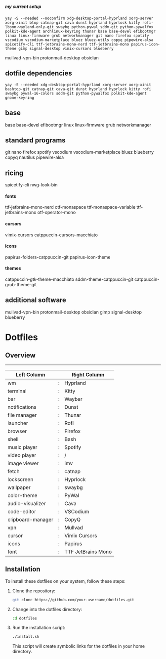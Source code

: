 ##### my current setup
```
yay -S --needed --noconfirm xdg-desktop-portal-hyprland xorg-server xorg-xinit btop catnap-git cava dunst hyprland hyprlock kitty rofi-lbonn-wayland-only-git swaybg python-pywal sddm-git python-pywalfox polkit-kde-agent archlinux-keyring thunar base base-devel efibootmgr linux linux-firmware grub networkmanager git nano firefox spotify vscodium vscodium-marketplace bluez bluez-utils copyq pipewire-alsa spicetify-cli ttf-jetbrains-mono-nerd ttf-jetbrains-mono papirus-icon-theme gimp signal-desktop vimix-cursors blueberry
```
mullvad-vpn-bin protonmail-desktop obsidian

## dotfile dependencies
```
yay -S --needed xdg-desktop-portal-hyprland xorg-server xorg-xinit bashtop-git catnap-git cava-git dunst hyprland hyprlock kitty rofi swaybg pywal-16-colors sddm-git python-pywalfox polkit-kde-agent gnome-keyring
```

## base
base
base-devel
efibootmgr
linux
linux-firmware
grub
networkmanager

## standard programs
git
nano
firefox
spotify
vscodium
vscodium-marketplace
bluez
blueberry
copyq
nautilus
pipewire-alsa

## ricing
spicetify-cli
nwg-look-bin

#### fonts
ttf-jetbrains-mono-nerd 
otf-monaspace
ttf-monaspace-variable
ttf-jetbrains-mono
otf-operator-mono

#### cursors
vimix-cursors
catppuccin-cursors-macchiato 

#### icons
papirus-folders-catppuccin-git 
papirus-icon-theme

#### themes
catppuccin-gtk-theme-macchiato 
sddm-theme-catppuccin-git 
catppuccin-grub-theme-git

## additional software
mullvad-vpn-bin
protonmail-desktop
obsidian
gimp
signal-desktop
blueberry


# Dotfiles

## Overview
--------------------------------------------
|Left Column        | | Right Column        |
|-------------------|-|---------------------|
| wm                |:| Hyprland            |
| terminal          |:| Kitty               |
| bar               |:| Waybar              |
| notifications     |:| Dunst               |
| file manager      |:| Thunar              |
| launcher          |:| Rofi                |
| browser           |:| Firefox             |
| shell             |:| Bash                |
| music player      |:| Spotify             |
| video player      |:| /                   |
| image viewer      |:| imv                 |
| fetch             |:| catnap              |
| lockscreen        |:| Hyprlock            |
| wallpaper         |:| swaybg              |
| color-theme       |:| PyWal               |
| audio-visualizer  |:| Cava                |
| code-editor       |:| VSCodium            |
| clipboard-manager |:| CopyQ               |
| vpn               |:| Mullvad             |
| cursor            |:| Vimix Cursors       |
| icons             |:| Papirus             |
| font              |:| TTF JetBrains Mono  |


## Installation
To install these dotfiles on your system, follow these steps:

1. Clone the repository:

    ```bash
    git clone https://github.com/your-username/dotfiles.git
    ```

2. Change into the dotfiles directory:

    ```bash
    cd dotfiles
    ```

3. Run the installation script:

    ```bash
    ./install.sh
    ```

    This script will create symbolic links for the dotfiles in your home directory.
